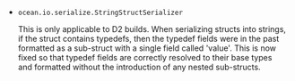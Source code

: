 * `ocean.io.serialize.StringStructSerializer`

  This is only applicable to D2 builds.
  When serializing structs into strings, if the struct contains typedefs, then
  the typedef fields were in the past formatted as a sub-struct with a single
  field called 'value'. This is now fixed so that typedef fields are correctly
  resolved to their base types and formatted without the introduction of any
  nested sub-structs.
